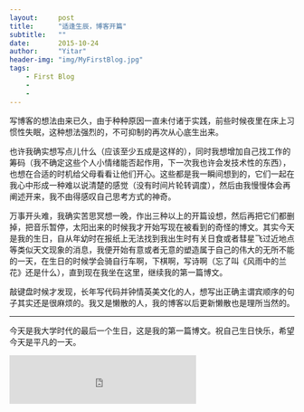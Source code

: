 ```yaml
---
layout:     post
title:      "适逢生辰，博客开篇"
subtitle:   ""
date:       2015-10-24
author:     "Yitar"
header-img: "img/MyFirstBlog.jpg"
tags:
    - First Blog
    -
    -
---
```



写博客的想法由来已久，由于种种原因一直未付诸于实践，前些时候夜里在床上习惯性失眠，这种想法强烈的，不可抑制的再次从心底生出来。

也许我确实想写点儿什么（应该至少五成是这样的），同时我想增加自己找工作的筹码（我不确定这些个人小情绪能否起作用，下一次我也许会发技术性的东西），也想在合适的时机给父母看看让他们开心。这些都是我一瞬间想到的，它们一起在我心中形成一种难以说清楚的感觉（没有时间片轮转调度），然后由我慢慢体会再阐述开来，我不由得感叹自己思考方式的神奇。

万事开头难，我确实苦思冥想一晚，作出三种以上的开篇设想，然后再把它们都删掉，把音乐暂停，太阳出来的时候我才开始写现在被看到的奇怪的博文。其实今天是我的生日，自从年幼时在报纸上无法找到我出生时有关日食或者彗星飞过近地点等类似天文现象的消息，我便开始有意或者无意的塑造属于自己的伟大的无所不能的一天，在生日的时候学会骑自行车啊，下棋啊，写诗啊（忘了叫《风雨中的兰花》还是什么），直到现在我坐在这里，继续我的第一篇博文。

敲键盘时候才发现，长年写代码并钟情英美文化的人，想写出正确主谓宾顺序的句子其实还是很麻烦的。我又是懒散的人，我的博客以后更新懒散也是理所当然的。

---
今天是我大学时代的最后一个生日，这是我的第一篇博文。祝自己生日快乐，希望今天是平凡的一天。

<iframe frameborder="no" border="0" marginwidth="0" marginheight="0" width="330" height="86" src="https://music.163.com/outchain/player?type=2&id=18616672&auto=1&height=66"></iframe>
